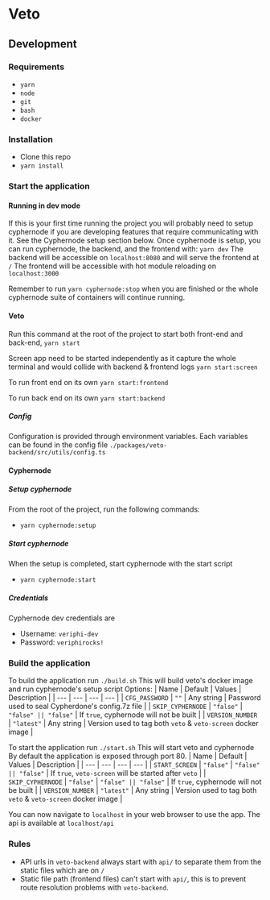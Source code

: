 # Veto

## Development

### Requirements

- `yarn`
- `node`
- `git`
- `bash`
- `docker`

### Installation

- Clone this repo
- `yarn install`

### Start the application

#### Running in dev mode

If this is your first time running the project you will probably need to setup cyphernode if you are developing features that require communicating with it. See the Cyphernode setup section below.
Once cyphernode is setup, you can run cyphernode, the backend, and the frontend with:
`yarn dev`
The backend will be accessible on `localhost:8080` and will serve the frontend at `/`
The frontend will be accessible with hot module reloading on `localhost:3000`

Remember to run `yarn cyphernode:stop` when you are finished or the whole cyphernode suite of containers will continue running.

#### Veto

Run this command at the root of the project to start both front-end and back-end,
`yarn start`

Screen app need to be started independently as it capture the whole terminal and would collide with backend & frontend logs
`yarn start:screen`

To run front end on its own
`yarn start:frontend`

To run back end on its own
`yarn start:backend`

##### Config

Configuration is provided through environment variables.
Each variables can be found in the config file `./packages/veto-backend/src/utils/config.ts`

#### Cyphernode

##### Setup cyphernode

From the root of the project, run the following commands:

- `yarn cyphernode:setup`

##### Start cyphernode

When the setup is completed, start cyphernode with the start script

- `yarn cyphernode:start`

##### Credentials

Cyphernode dev credentials are

- Username: `veriphi-dev`
- Password: `veriphirocks!`

### Build the application

To build the application run `./build.sh`
This will build veto's docker image and run cyphernode's setup script
Options:
| Name | Default | Values | Description |
| --- | --- | --- | --- |
| `CFG_PASSWORD` | `""` | Any string | Password used to seal Cypherdone's config.7z file |
| `SKIP_CYPHERNODE` | `"false"` | `"false" || "false"` | If `true`, cyphernode will not be built |
| `VERSION_NUMBER` | `"latest"` | Any string | Version used to tag both `veto` & `veto-screen` docker image |

To start the application run `./start.sh`
This will start veto and cyphernode
By default the application is exposed through port 80.
| Name | Default | Values | Description |
| --- | --- | --- | --- |
| `START_SCREEN` | `"false"` | `"false" || "false"` | If `true`, `veto-screen` will be started after `veto` |
| `SKIP_CYPHERNODE` | `"false"` | `"false" || "false"` | If `true`, cyphernode will not be built |
| `VERSION_NUMBER` | `"latest"` | Any string | Version used to tag both `veto` & `veto-screen` docker image |

You can now navigate to `localhost` in your web browser to use the app.
The api is available at `localhost/api`

### Rules

- API urls in `veto-backend` always start with `api/` to separate them from the static files which are on `/`
- Static file path (frontend files) can't start with `api/`, this is to prevent route resolution problems with `veto-backend`.
